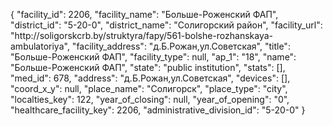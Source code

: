 {
    "facility_id": 2206,
    "facility_name": "Больше-Роженский ФАП",
    "district_id": "5-20-0",
    "district_name": "Солигорский район",
    "facility_url": "http:\/\/soligorskcrb.by\/struktyra\/fapy\/561-bolshe-rozhanskaya-ambulatoriya",
    "facility_address": "д.Б.Рожан,ул.Советская",
    "title": "Больше-Роженский ФАП",
    "facility_type": null,
    "ap_1": "18",
    "name": "Больше-Роженский ФАП",
    "state": "public institution",
    "stats": [],
    "med_id": 678,
    "address": "д.Б.Рожан,ул.Советская",
    "devices": [],
    "coord_x_y": null,
    "place_name": "Солигорск",
    "place_type": "city",
    "localties_key": 122,
    "year_of_closing": null,
    "year_of_opening": "0",
    "healthcare_facility_key": 2206,
    "administrative_division_id": "5-20-0"
}